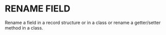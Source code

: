 # RENAME FIELD 

Rename a field in a record structure or in a 
class or rename a getter/setter method in a class.

